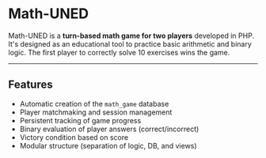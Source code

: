 # Math-UNED

Math-UNED is a **turn-based math game for two players** developed in PHP. It's designed as an educational tool to practice basic arithmetic and binary logic. The first player to correctly solve 10 exercises wins the game.

---

## Features

- Automatic creation of the `math_game` database
- Player matchmaking and session management
- Persistent tracking of game progress
- Binary evaluation of player answers (correct/incorrect)
- Victory condition based on score
- Modular structure (separation of logic, DB, and views)